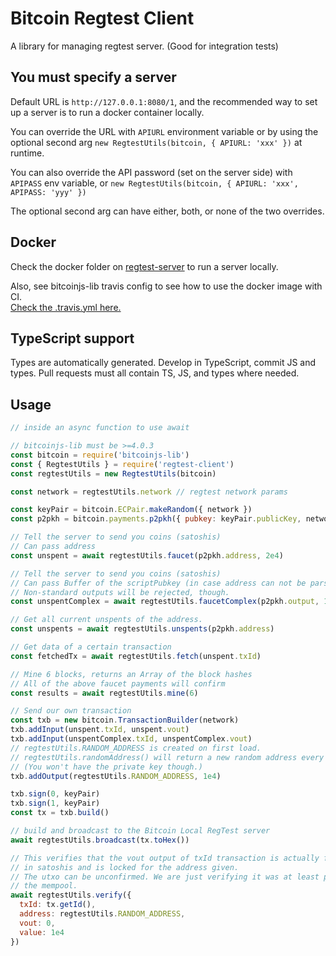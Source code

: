 # Bitcoin Regtest Client

A library for managing regtest server. (Good for integration tests)

## You must specify a server

Default URL is `http://127.0.0.1:8080/1`, and the recommended way to set up a server
is to run a docker container locally.

You can override the URL with `APIURL` environment variable or by using the
optional second arg `new RegtestUtils(bitcoin, { APIURL: 'xxx' })` at runtime.

You can also override the API password (set on the server side) with `APIPASS`
env variable, or `new RegtestUtils(bitcoin, { APIURL: 'xxx', APIPASS: 'yyy' })`

The optional second arg can have either, both, or none of the two overrides.

## Docker

Check the docker folder on [regtest-server](https://github.com/bitcoinjs/regtest-server)
to run a server locally.

Also, see bitcoinjs-lib travis config to see how to use the docker image with CI.    
[Check the .travis.yml here.](https://github.com/bitcoinjs/bitcoinjs-lib/blob/b3def6b4006683190657ef40efa7a8bcbb78b5cd/.travis.yml#L3-L10)

## TypeScript support

Types are automatically generated. Develop in TypeScript, commit JS and types.
Pull requests must all contain TS, JS, and types where needed.

## Usage

```js
// inside an async function to use await

// bitcoinjs-lib must be >=4.0.3
const bitcoin = require('bitcoinjs-lib')
const { RegtestUtils } = require('regtest-client')
const regtestUtils = new RegtestUtils(bitcoin)

const network = regtestUtils.network // regtest network params

const keyPair = bitcoin.ECPair.makeRandom({ network })
const p2pkh = bitcoin.payments.p2pkh({ pubkey: keyPair.publicKey, network })

// Tell the server to send you coins (satoshis)
// Can pass address
const unspent = await regtestUtils.faucet(p2pkh.address, 2e4)

// Tell the server to send you coins (satoshis)
// Can pass Buffer of the scriptPubkey (in case address can not be parsed by bitcoinjs-lib)
// Non-standard outputs will be rejected, though.
const unspentComplex = await regtestUtils.faucetComplex(p2pkh.output, 1e4)

// Get all current unspents of the address.
const unspents = await regtestUtils.unspents(p2pkh.address)

// Get data of a certain transaction
const fetchedTx = await regtestUtils.fetch(unspent.txId)

// Mine 6 blocks, returns an Array of the block hashes
// All of the above faucet payments will confirm
const results = await regtestUtils.mine(6)

// Send our own transaction
const txb = new bitcoin.TransactionBuilder(network)
txb.addInput(unspent.txId, unspent.vout)
txb.addInput(unspentComplex.txId, unspentComplex.vout)
// regtestUtils.RANDOM_ADDRESS is created on first load.
// regtestUtils.randomAddress() will return a new random address every time.
// (You won't have the private key though.)
txb.addOutput(regtestUtils.RANDOM_ADDRESS, 1e4)

txb.sign(0, keyPair)
txb.sign(1, keyPair)
const tx = txb.build()

// build and broadcast to the Bitcoin Local RegTest server
await regtestUtils.broadcast(tx.toHex())

// This verifies that the vout output of txId transaction is actually for value
// in satoshis and is locked for the address given.
// The utxo can be unconfirmed. We are just verifying it was at least placed in
// the mempool.
await regtestUtils.verify({
  txId: tx.getId(),
  address: regtestUtils.RANDOM_ADDRESS,
  vout: 0,
  value: 1e4
})

```